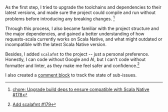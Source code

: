 As the first step, I tried to upgrade the toolchains and dependencies to their latest versions, and made sure the project could compile and run without problems before introducing any breaking changes. [^pr-178]

Through this process, I also became familiar with the project structure and the major dependencies, and gained a better understanding of how requests-scala currently works on Scala Native, and what might outdated or incompatible with the latest Scala Native version.

Besides, I added `scalafmt` to the project -- just a personal preference. Honestly, I can code without Google and AI, but I can't code without formatter and linter, as they make me feel safer and confidence.[^pr-179]

I also created a [comment block](https://github.com/com-lihaoyi/requests-scala/issues/156#issuecomment-2565001863) to track the state of sub-issues.

[^pr-178]: [chore: Upgrade build deps to ensure compatible with Scala Native #178](https://github.com/com-lihaoyi/requests-scala/pull/178)
[^pr-179]: [Add scalafmt #179](https://github.com/com-lihaoyi/requests-scala/pull/179)
